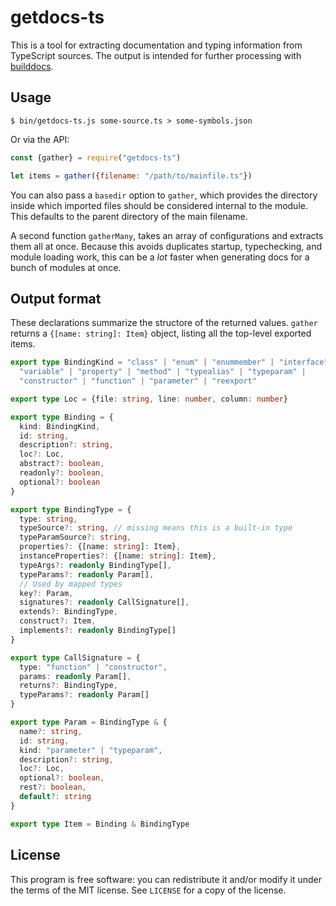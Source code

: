 # getdocs-ts

This is a tool for extracting documentation and typing information
from TypeScript sources. The output is intended for further processing
with [builddocs](https://github.com/marijnh/builddocs).

## Usage

```console
$ bin/getdocs-ts.js some-source.ts > some-symbols.json
```

Or via the API:

```javascript
const {gather} = require("getdocs-ts")

let items = gather({filename: "/path/to/mainfile.ts"})
```

You can also pass a `basedir` option to `gather`, which provides
the directory inside which imported files should be considered
internal to the module. This defaults to the parent directory of the
main filename.

A second function `gatherMany`, takes an array of configurations and
extracts them all at once. Because this avoids duplicates startup,
typechecking, and module loading work, this can be a _lot_ faster when
generating docs for a bunch of modules at once.

## Output format

These declarations summarize the structore of the returned values.
`gather` returns a `{[name: string]: Item}` object, listing all the
top-level exported items.

```typescript
export type BindingKind = "class" | "enum" | "enummember" | "interface" |
  "variable" | "property" | "method" | "typealias" | "typeparam" |
  "constructor" | "function" | "parameter" | "reexport"

export type Loc = {file: string, line: number, column: number}

export type Binding = {
  kind: BindingKind,
  id: string,
  description?: string,
  loc?: Loc,
  abstract?: boolean,
  readonly?: boolean,
  optional?: boolean
}

export type BindingType = {
  type: string,
  typeSource?: string, // missing means this is a built-in type
  typeParamSource?: string,
  properties?: {[name: string]: Item},
  instanceProperties?: {[name: string]: Item},
  typeArgs?: readonly BindingType[],
  typeParams?: readonly Param[],
  // Used by mapped types
  key?: Param,
  signatures?: readonly CallSignature[],
  extends?: BindingType,
  construct?: Item,
  implements?: readonly BindingType[]
}

export type CallSignature = {
  type: "function" | "constructor",
  params: readonly Param[],
  returns?: BindingType,
  typeParams?: readonly Param[]
}

export type Param = BindingType & {
  name?: string,
  id: string,
  kind: "parameter" | "typeparam",
  description?: string,
  loc?: Loc,
  optional?: boolean,
  rest?: boolean,
  default?: string
}

export type Item = Binding & BindingType
```

## License

This program is free software: you can redistribute it and/or modify
it under the terms of the MIT license. See `LICENSE` for a copy of the
license.
